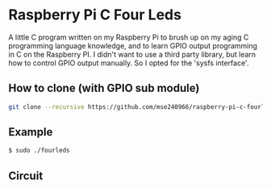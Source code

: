 # Raspberry Pi C Four Leds

A little C program written on my Raspberry Pi to brush up on my aging C programming language knowledge, and to learn GPIO output programming in C on the Raspberry PI.  I didn't want to use a third party library, but learn how to control GPIO output manually. So I opted for the 'sysfs interface'. 

## How to clone (with GPIO sub module)

```bash
git clone --recursive https://github.com/mse240966/raspberry-pi-c-fourleds.git
```

## Example

```bash
$ sudo ./fourleds
```

## Circuit
